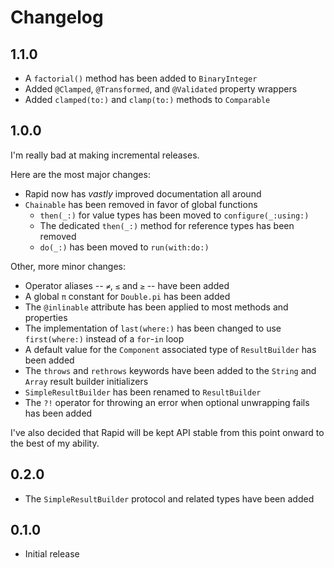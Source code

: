 # Changelog

## 1.1.0

 - A `factorial()` method has been added to `BinaryInteger`
 - Added `@Clamped`, `@Transformed`, and `@Validated` property wrappers
 - Added `clamped(to:)` and `clamp(to:)` methods to `Comparable`

## 1.0.0

I'm really bad at making incremental releases.

Here are the most major changes:
 
 - Rapid now has *vastly* improved documentation all around
 - `Chainable` has been removed in favor of global functions
   - `then(_:)` for value types has been moved to `configure(_:using:)`
   - The dedicated `then(_:)` method for reference types has been removed
   - `do(_:)` has been moved to `run(with:do:)`

Other, more minor changes:

 - Operator aliases -- `≠`, `≤` and `≥` -- have been added
 - A global `π` constant for `Double.pi` has been added
 - The `@inlinable` attribute has been applied to most methods and properties
 - The implementation of `last(where:)` has been changed to use `first(where:)` instead of a `for`-`in` loop
 - A default value for the `Component` associated type of `ResultBuilder` has been added
 - The `throws` and `rethrows` keywords have been added to the `String` and `Array` result builder initializers
 - `SimpleResultBuilder` has been renamed to `ResultBuilder`
 - The `?!` operator for throwing an error when optional unwrapping fails has been added
 
I've also decided that Rapid will be kept API stable from this point onward to the best of my ability.

## 0.2.0

 - The `SimpleResultBuilder` protocol and related types have been added

## 0.1.0

 - Initial release
